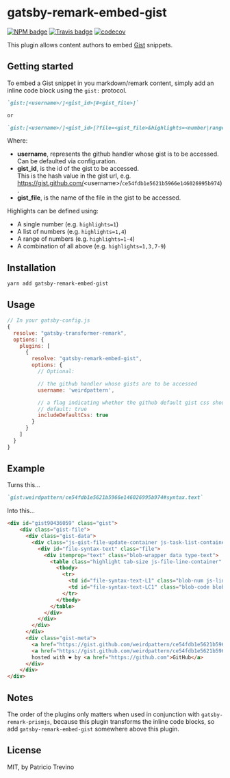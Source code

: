 # gatsby-remark-embed-gist

[![NPM badge](https://img.shields.io/npm/v/gatsby-remark-embed-gist.svg?style=flat-square)](https://www.npmjs.com/package/gatsby-remark-embed-gist)
[![Travis badge](https://img.shields.io/travis/weirdpattern/gatsby-remark-embed-gist.svg?branch=master&style=flat-square)](https://travis-ci.org/weirdpattern/gatsby-remark-embed-gist)
[![codecov](https://codecov.io/gh/weirdpattern/gatsby-remark-embed-gist/branch/master/graph/badge.svg)](https://codecov.io/gh/weirdpattern/gatsby-remark-embed-gist)

This plugin allows content authors to embed [Gist](https://gist.github.com/) 
snippets.

## Getting started

To embed a Gist snippet in you markdown/remark content, simply add an inline code 
block using the `gist:` protocol.

```md
`gist:[<username>/]<gist_id>[#<gist_file>]`

or 

`gist:[<username>/]<gist_id>[?file=<gist_file>&highlights=<number|ranges>]`
```

Where:  
- **username**, represents the github handler whose gist is to be accessed.  
Can be defaulted via configuration.
- **gist_id**, is the id of the gist to be accessed.   
This is the hash value in the gist url, e.g. https://gist.github.com/<username\>/`ce54fdb1e5621b5966e146026995b974`).
- **gist_file**, is the name of the file in the gist to be accessed.  

Highlights can be defined using:
- A single number (e.g. `highlights=1`)
- A list of numbers (e.g. `highlights=1,4`) 
- A range of numbers (e.g. `highlights=1-4`)
- A combination of all above (e.g. `highlights=1,3,7-9`)  

## Installation

`yarn add gatsby-remark-embed-gist`

## Usage

```javascript
// In your gatsby-config.js
{
  resolve: "gatsby-transformer-remark",
  options: {
    plugins: [
      {
        resolve: "gatsby-remark-embed-gist",
        options: {
          // Optional:

          // the github handler whose gists are to be accessed
          username: 'weirdpattern',

          // a flag indicating whether the github default gist css should be included or not
          // default: true
          includeDefaultCss: true
        }
      }
    ]
  }
}
```

## Example

Turns this...  
```md
`gist:weirdpattern/ce54fdb1e5621b5966e146026995b974#syntax.text`
```

Into this...  
```html
<div id="gist90436059" class="gist">
    <div class="gist-file">
      <div class="gist-data">
        <div class="js-gist-file-update-container js-task-list-container file-box">
          <div id="file-syntax-text" class="file">
            <div itemprop="text" class="blob-wrapper data type-text">
              <table class="highlight tab-size js-file-line-container" data-tab-size="8">
                <tbody>
                  <tr>
                    <td id="file-syntax-text-L1" class="blob-num js-line-number" data-line-number="1"></td>
                    <td id="file-syntax-text-LC1" class="blob-code blob-code-inner js-file-line">&lt;operation&gt; [n]&gt; /dev/null [options]</td>
                  </tr>
                </tbody>
              </table>
            </div>
          </div>
        </div>
      </div>
      <div class="gist-meta">
        <a href="https://gist.github.com/weirdpattern/ce54fdb1e5621b5966e146026995b974/raw/30a0ad953a8d79c8bcbdd76343d86a9e4bbda311/syntax.text" style="float:right">view raw</a>
        <a href="https://gist.github.com/weirdpattern/ce54fdb1e5621b5966e146026995b974#file-syntax-text">syntax.text</a>
        hosted with ❤ by <a href="https://github.com">GitHub</a>
      </div>
    </div>
</div>
```

## Notes

The order of the plugins only matters when used in conjunction with 
`gatsby-remark-prismjs`, because this plugin transforms the inline code blocks, 
so add `gatsby-remark-embed-gist` somewhere above this plugin.  

## License

MIT, by Patricio Trevino
